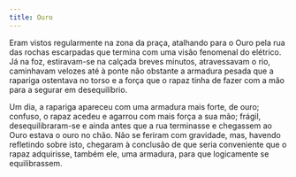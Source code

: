 ```yaml
---
title: Ouro
---
```


Eram vistos regularmente na zona da praça, atalhando para o Ouro pela rua das rochas escarpadas que termina com uma visão fenomenal do elétrico. Já na foz, estiravam-se na calçada breves minutos, atravessavam o rio, caminhavam velozes até à ponte não obstante a armadura pesada que a rapariga ostentava no torso e a força que o rapaz tinha de fazer com a mão para a segurar em desequilíbrio.

Um dia, a rapariga apareceu com uma armadura mais forte, de ouro; confuso, o rapaz acedeu e agarrou com mais força a sua mão; frágil, desequilibraram-se e ainda antes que a rua terminasse e chegassem ao Ouro estava o ouro no chão. Não se feriram com gravidade, mas, havendo refletindo sobre isto, chegaram à conclusão de que seria conveniente que o rapaz adquirisse, também ele, uma armadura, para que logicamente se equilibrassem.
